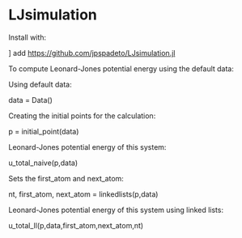 # LJsimulation

Install with: 

] add https://github.com/jpspadeto/LJsimulation.jl

To compute Leonard-Jones potential energy using the default data:

Using default data: 

data = Data()

Creating the initial points for the calculation:

p = initial_point(data)

Leonard-Jones potential energy of this system:

u_total_naive(p,data)

Sets the first_atom and next_atom:

nt, first_atom, next_atom = linkedlists(p,data)

Leonard-Jones potential energy of this system using linked lists:

u_total_ll(p,data,first_atom,next_atom,nt) 

